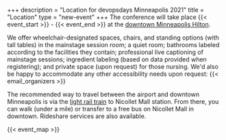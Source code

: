 +++
description = "Location for devopsdays Minneapolis 2021"
title = "Location"
type = "new-event"
+++
The conference will take place {{< event_start >}} - {{< event_end >}} at the <a href="http://www3.hilton.com/en/hotels/minnesota/hilton-minneapolis-MSPMHHH/index.html">downtown Minneapolis Hilton</a>.
<p>
We offer wheelchair-designated spaces, chairs, and standing options (with tall tables) in the mainstage session room; a quiet room; bathrooms labeled according to the facilities they contain; professional live captioning of mainstage sessions; ingredient labeling (based on data provided when registering); and private space (upon request) for those nursing. We'd also be happy to accommodate any other accessibility needs upon request: {{< email_organizers >}}
<p>
The recommended way to travel between the airport and downtown Minneapolis is via the <a href="https://www.metrotransit.org/airport">light rail train</a> to Nicollet Mall station. From there, you can walk (under a mile) or transfer to a free bus on Nicollet Mall in downtown. Rideshare services are also available.
<p>

{{< event_map >}}